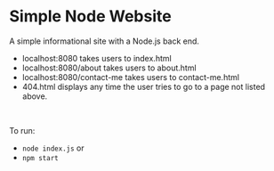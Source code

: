 # Simple Node Website

A simple informational site with a Node.js back end.
- localhost:8080 takes users to index.html
- localhost:8080/about takes users to about.html
- localhost:8080/contact-me takes users to contact-me.html
- 404.html displays any time the user tries to go to a page not listed above.

<br>

To run:
- ``node index.js`` or
- ``npm start``